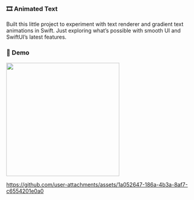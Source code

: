 ### 🎞️ Animated Text

Built this little project to experiment with text renderer and gradient text animations in Swift. Just exploring what’s possible with smooth UI and SwiftUI’s latest features.

### 🎥 Demo

<img src="https://github.com/user-attachments/assets/4f365a6c-b756-49ea-af58-77ec6883a374" width="300" />

https://github.com/user-attachments/assets/1a052647-186a-4b3a-8af7-c6554201e0a0



